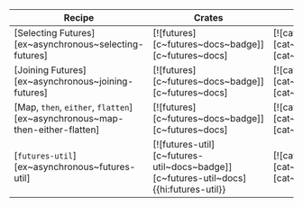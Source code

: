 | Recipe | Crates | Categories |
|--------|--------|------------|
| [Selecting Futures][ex~asynchronous~selecting-futures] | [![futures][c~futures~docs~badge]][c~futures~docs] | [![cat~asynchronous][cat~asynchronous~badge]][cat~asynchronous] |
| [Joining Futures][ex~asynchronous~joining-futures] | [![futures][c~futures~docs~badge]][c~futures~docs] | [![cat~asynchronous][cat~asynchronous~badge]][cat~asynchronous] |
| [Map, `then`, `either`, `flatten`][ex~asynchronous~map-then-either-flatten] | [![futures][c~futures~docs~badge]][c~futures~docs] | [![cat~asynchronous][cat~asynchronous~badge]][cat~asynchronous] |
| [`futures-util`][ex~asynchronous~futures-util] | [![futures-util][c~futures-util~docs~badge]][c~futures-util~docs]{{hi:futures-util}} | [![cat~asynchronous][cat~asynchronous~badge]][cat~asynchronous] |
